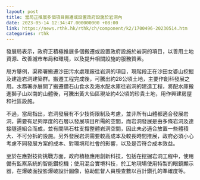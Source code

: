 ```yaml
---
layout: post
title: 當局正推展多個項目搬遷或設置政府設施於岩洞內
date: 2023-05-14 12:34:47.000000000 +08:00
link: https://news.rthk.hk/rthk/ch/component/k2/1700496-20230514.htm
categories: rthk
---
```


發展局表示，政府正積極推展多個搬遷或設置政府設施於岩洞的項目，以善用土地資源、改善城市布局和環境，以及提升相關設施的服務質素。

局方舉例，渠務署搬遷沙田污水處理廠往岩洞的項目，現階段正在沙田女婆山挖掘及建造岩洞建築群。搬遷工程完成後，可騰出約28公頃土地，主要作創科發展之用。水務署亦展開了搬遷鑽石山食水及海水配水庫往岩洞的建造工程，將配水庫搬進獅子山以南的山體後，可騰出黃大仙區現址約4公頃的珍貴土地，用作興建房屋和社區設施。

不過，當局指出，岩洞發展有不少技術限制及考慮，並非所有山體都適合發展岩洞，需要有足夠厚度的石層以發展項目所需的空間，而岩洞發展是由多條岩洞及連接隧道組合而成，並有間隔石柱支撐整體岩洞空間，因此未必適合放置一些體積大、不可分拆的設施。另外發展岩洞需要較高成本及較長時間推展，政府必須小心考慮不同發展方案的成本、對環境和社會的影響，以及是否符合成本效益。

至於在應對技術挑戰方面，政府積極應用創新科技，包括在挖掘岩洞工程中，使用備有監察系統的智能鑽挖機；使用混合實境科技，於工地現場使用特製的眼鏡顯示器，在爆破面投影爆破設計圖像，協助監督人員檢查數以百計鑽孔的準確度等。
